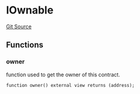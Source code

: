 # IOwnable

[Git Source](https://github.com/ArrakisFinance/arrakis-modular/blob/main/src/interfaces/IOwnable.sol)

## Functions

### owner

function used to get the owner of this contract.

```solidity
function owner() external view returns (address);
```

